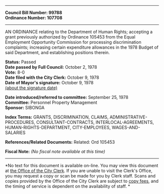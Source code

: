 * * * * *  
  
**Council Bill Number: [](#h0)[](#h2)99788**   
**Ordinance Number: 107708**  
  
* * * * *  
  
AN ORDINANCE relating to the Department of Human Rights; accepting a grant previously authorized by Ordinance 105453 from the Equal Employment Opportunity Commission for processing discrimination complaints; increasing certain expenditure allowances in the 1978 Budget of said Department, and establishing positions therein.  
  
**Status:** Passed   
**Date passed by Full Council:** October 2, 1978   
**Vote:** 8-0   
**Date filed with the City Clerk:** October 9, 1978   
**Date of Mayor's signature:** October 9, 1978   
[(about the signature date)](/~public/approvaldate.htm)   
  
  
**Date introduced/referred to committee:** September 25, 1978   
**Committee:** Personnel Property Management   
**Sponsor:** SIBONGA   
  
**Index Terms:** GRANTS, DISCRIMINATION, CLAIMS, ADMINISTRATIVE-PROCEDURES, CONSULTANT-CONTRACTS, INTERLOCAL-AGREEMENTS, HUMAN-RIGHTS-DEPARTMENT, CITY-EMPLOYEES, WAGES-AND-SALARIES  
  
**References/Related Documents:** Related: Ord 105453  
  
**Fiscal Note:** *(No fiscal note available at this time)*  
  
* * * * *  
  
*No text for this document is available on-line. You may view this document at [the Office of the City Clerk](http://www.seattle.gov/leg/clerk/contactUs.htm). If you are unable to visit the Clerk's Office, you may request a copy or scan be made for you by Clerk staff. Scans and copies provided by the Office of the City Clerk are subject to [copy fees](http://clerk.seattle.gov/~public/clerkfees.htm), and the timing of service is dependent on the availability of staff. *  
  
  
